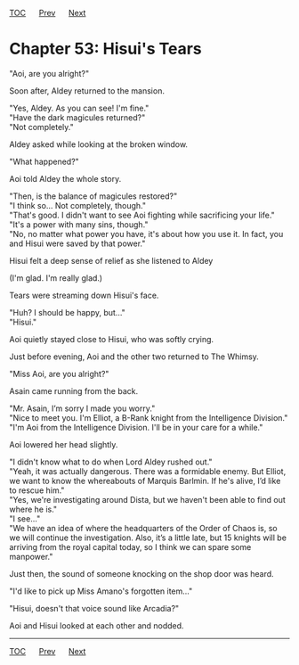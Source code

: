 [TOC](../readme.md)&nbsp;&nbsp;&nbsp;&nbsp;&nbsp;&nbsp;[Prev](section_0023.md)&nbsp;&nbsp;&nbsp;&nbsp;&nbsp;&nbsp;[Next](section_0025.md)



# Chapter 53: Hisui's Tears

"Aoi, are you alright?"  
  
Soon after, Aldey returned to the mansion.  
  
"Yes, Aldey. As you can see! I'm fine."  
"Have the dark magicules returned?"  
"Not completely."  
  
Aldey asked while looking at the broken window.  
  
"What happened?"  
  
Aoi told Aldey the whole story.  
  
"Then, is the balance of magicules restored?"  
"I think so... Not completely, though."  
"That's good. I didn't want to see Aoi fighting while sacrificing your
life."  
"It's a power with many sins, though."  
"No, no matter what power you have, it's about how you use it. In fact,
you and Hisui were saved by that power."  
  
Hisui felt a deep sense of relief as she listened to Aldey  
  
(I'm glad. I'm really glad.)  
  
Tears were streaming down Hisui's face.  
  
"Huh? I should be happy, but..."  
"Hisui."  
  
Aoi quietly stayed close to Hisui, who was softly crying.  
  
Just before evening, Aoi and the other two returned to The Whimsy.  
  
"Miss Aoi, are you alright?"  
  
Asain came running from the back.  
  
"Mr. Asain, I’m sorry I made you worry."  
"Nice to meet you. I'm Elliot, a B-Rank knight from the Intelligence
Division."  
"I'm Aoi from the Intelligence Division. I'll be in your care for a
while."  
  
Aoi lowered her head slightly.  
  
"I didn't know what to do when Lord Aldey rushed out."  
"Yeah, it was actually dangerous. There was a formidable enemy. But
Elliot, we want to know the whereabouts of Marquis Barlmin. If he's
alive, I’d like to rescue him."  
"Yes, we're investigating around Dista, but we haven't been able to find
out where he is."  
"I see..."  
"We have an idea of where the headquarters of the Order of Chaos is, so
we will continue the investigation. Also, it’s a little late, but 15
knights will be arriving from the royal capital today, so I think we can
spare some manpower."  
  
Just then, the sound of someone knocking on the shop door was heard.  
  
"I'd like to pick up Miss Amano's forgotten item..."  
  
"Hisui, doesn't that voice sound like Arcadia?"  
  
Aoi and Hisui looked at each other and nodded.  
  
  
  


---
[TOC](../readme.md)&nbsp;&nbsp;&nbsp;&nbsp;&nbsp;&nbsp;[Prev](section_0023.md)&nbsp;&nbsp;&nbsp;&nbsp;&nbsp;&nbsp;[Next](section_0025.md)

